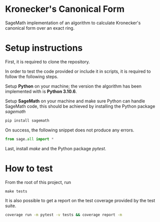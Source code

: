 # Kronecker's Canonical Form
SageMath implementation of an algorithm to calculate Kronecker's canonical form over an exact ring.

# Setup instructions
First, it is required to clone the repository.

In order to test the code provided or include it in scripts, it is required to follow the following steps.

Setup **Python** on your machine; the version the algorithm has been implemented with
is **Python 3.10.6**.

Setup **SageMath** on your machine and make sure Python can handle SageMath code, this should be achieved
by installing the Python package _sagemath_

```sh
pip install sagemath
```

On success, the following snippet does not produce any
errors.
```py
from sage.all import *
```

Last, install _make_ and the Python package _pytest_.

# How to test
From the root of this project, run
```
make tests
```

It is also possible to get a report on the test coverage provided by the test suite.
```sh
coverage run -m pytest -v tests && coverage report -m
```